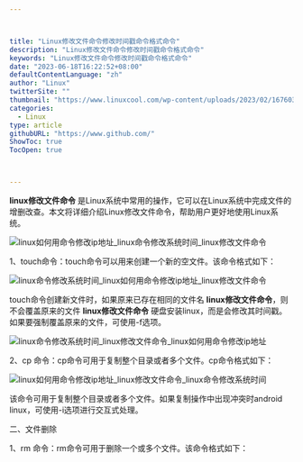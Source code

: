 ```yaml
---



title: "Linux修改文件命令修改时间戳命令格式命令"
description: "Linux修改文件命令修改时间戳命令格式命令"
keywords: "Linux修改文件命令修改时间戳命令格式命令"
date: "2023-06-18T16:22:52+08:00"
defaultContentLanguage: "zh"
author: "Linux"
twitterSite: ""
thumbnail: "https://www.linuxcool.com/wp-content/uploads/2023/02/1676037917750_0.jpg"
categories:
  - Linux
type: article
githubURL: "https://www.github.com/"
ShowToc: true
TocOpen: true



---
```


**linux修改文件命令** 是Linux系统中常用的操作，它可以在Linux系统中完成文件的增删改查。本文将详细介绍Linux修改文件命令，帮助用户更好地使用Linux系统。

![linux如何用命令修改ip地址_linux命令修改系统时间_linux修改文件命令](https://www.linuxcool.com/wp-content/uploads/2023/02/1676037917750_0.jpg)

1、touch命令：touch命令可以用来创建一个新的空文件。该命令格式如下：

![linux命令修改系统时间_linux如何用命令修改ip地址_linux修改文件命令](https://www.linuxcool.com/wp-content/uploads/2023/02/1676037917750_1.jpg)

touch命令创建新文件时，如果原来已存在相同的文件名 **linux修改文件命令**，则不会覆盖原来的文件 **linux修改文件命令** 硬盘安装linux，而是会修改其时间戳。如果要强制覆盖原来的文件，可使用-f选项。

![linux命令修改系统时间_linux修改文件命令_linux如何用命令修改ip地址](https://www.linuxcool.com/wp-content/uploads/2023/02/1676037917750_2.png)

2、cp 命令：cp命令可用于复制整个目录或者多个文件。cp命令格式如下：

![linux如何用命令修改ip地址_linux修改文件命令_linux命令修改系统时间](https://www.linuxcool.com/wp-content/uploads/2023/02/1676037917750_3.jpg)

该命令可用于复制整个目录或者多个文件。如果复制操作中出现冲突时android linux，可使用-i选项进行交互式处理。

二、文件删除

1、rm 命令：rm命令可用于删除一个或多个文件。该命令格式如下：